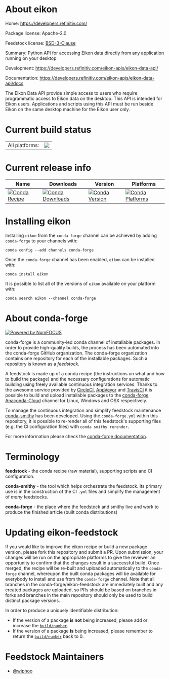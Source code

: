 About eikon
===========

Home: https://developers.refinitiv.com/

Package license: Apache-2.0

Feedstock license: [BSD-3-Clause](https://github.com/conda-forge/eikon-feedstock/blob/master/LICENSE.txt)

Summary: Python API for accessing Eikon data directly from any application running on your desktop

Development: https://developers.refinitiv.com/eikon-apis/eikon-data-api/

Documentation: https://developers.refinitiv.com/eikon-apis/eikon-data-api/docs

The Eikon Data API provide simple access to users who require programmatic access to Eikon data on the desktop.
This API is intended for Eikon users. Applications and scripts using this API must be run beside Eikon on the same desktop machine for the Eikon user only.


Current build status
====================


<table><tr><td>All platforms:</td>
    <td>
      <a href="https://dev.azure.com/conda-forge/feedstock-builds/_build/latest?definitionId=8220&branchName=master">
        <img src="https://dev.azure.com/conda-forge/feedstock-builds/_apis/build/status/eikon-feedstock?branchName=master">
      </a>
    </td>
  </tr>
</table>

Current release info
====================

| Name | Downloads | Version | Platforms |
| --- | --- | --- | --- |
| [![Conda Recipe](https://img.shields.io/badge/recipe-eikon-green.svg)](https://anaconda.org/conda-forge/eikon) | [![Conda Downloads](https://img.shields.io/conda/dn/conda-forge/eikon.svg)](https://anaconda.org/conda-forge/eikon) | [![Conda Version](https://img.shields.io/conda/vn/conda-forge/eikon.svg)](https://anaconda.org/conda-forge/eikon) | [![Conda Platforms](https://img.shields.io/conda/pn/conda-forge/eikon.svg)](https://anaconda.org/conda-forge/eikon) |

Installing eikon
================

Installing `eikon` from the `conda-forge` channel can be achieved by adding `conda-forge` to your channels with:

```
conda config --add channels conda-forge
```

Once the `conda-forge` channel has been enabled, `eikon` can be installed with:

```
conda install eikon
```

It is possible to list all of the versions of `eikon` available on your platform with:

```
conda search eikon --channel conda-forge
```


About conda-forge
=================

[![Powered by NumFOCUS](https://img.shields.io/badge/powered%20by-NumFOCUS-orange.svg?style=flat&colorA=E1523D&colorB=007D8A)](http://numfocus.org)

conda-forge is a community-led conda channel of installable packages.
In order to provide high-quality builds, the process has been automated into the
conda-forge GitHub organization. The conda-forge organization contains one repository
for each of the installable packages. Such a repository is known as a *feedstock*.

A feedstock is made up of a conda recipe (the instructions on what and how to build
the package) and the necessary configurations for automatic building using freely
available continuous integration services. Thanks to the awesome service provided by
[CircleCI](https://circleci.com/), [AppVeyor](https://www.appveyor.com/)
and [TravisCI](https://travis-ci.com/) it is possible to build and upload installable
packages to the [conda-forge](https://anaconda.org/conda-forge)
[Anaconda-Cloud](https://anaconda.org/) channel for Linux, Windows and OSX respectively.

To manage the continuous integration and simplify feedstock maintenance
[conda-smithy](https://github.com/conda-forge/conda-smithy) has been developed.
Using the ``conda-forge.yml`` within this repository, it is possible to re-render all of
this feedstock's supporting files (e.g. the CI configuration files) with ``conda smithy rerender``.

For more information please check the [conda-forge documentation](https://conda-forge.org/docs/).

Terminology
===========

**feedstock** - the conda recipe (raw material), supporting scripts and CI configuration.

**conda-smithy** - the tool which helps orchestrate the feedstock.
                   Its primary use is in the construction of the CI ``.yml`` files
                   and simplify the management of *many* feedstocks.

**conda-forge** - the place where the feedstock and smithy live and work to
                  produce the finished article (built conda distributions)


Updating eikon-feedstock
========================

If you would like to improve the eikon recipe or build a new
package version, please fork this repository and submit a PR. Upon submission,
your changes will be run on the appropriate platforms to give the reviewer an
opportunity to confirm that the changes result in a successful build. Once
merged, the recipe will be re-built and uploaded automatically to the
`conda-forge` channel, whereupon the built conda packages will be available for
everybody to install and use from the `conda-forge` channel.
Note that all branches in the conda-forge/eikon-feedstock are
immediately built and any created packages are uploaded, so PRs should be based
on branches in forks and branches in the main repository should only be used to
build distinct package versions.

In order to produce a uniquely identifiable distribution:
 * If the version of a package **is not** being increased, please add or increase
   the [``build/number``](https://conda.io/docs/user-guide/tasks/build-packages/define-metadata.html#build-number-and-string).
 * If the version of a package **is** being increased, please remember to return
   the [``build/number``](https://conda.io/docs/user-guide/tasks/build-packages/define-metadata.html#build-number-and-string)
   back to 0.

Feedstock Maintainers
=====================

* [@wiphoo](https://github.com/wiphoo/)

